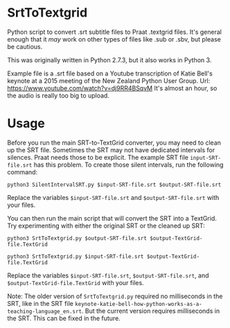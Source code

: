 # SrtToTextgrid
Python script to convert .srt subtitle files to Praat .textgrid files. It's general enough that it *may* work on other types of files like .sub or .sbv, but please be cautious.

This was originally written in Python 2.7.3, but it also works in Python 3. 

Example file is a .srt file based on a Youtube transcription of Katie Bell's keynote at a 2015 meeting of the New Zealand Python User Group. Url: https://www.youtube.com/watch?v=dj9RR4BSqvM It's almost an hour, so the audio is really too big to upload. 

# Usage

Before you run the main SRT-to-TextGrid converter, you may need to clean up the SRT file. Sometimes the SRT may not have dedicated intervals for silences. Praat needs those to be explicit.  The example SRT file `input-SRT-file.srt`  has this problem. To create those silent intervals, run the following command:

`python3 SilentIntervalSRT.py $input-SRT-file.srt $output-SRT-file.srt`

Replace the variables `$input-SRT-file.srt` and `$output-SRT-file.srt` with your files. 

You can then run the main script that will convert the SRT into a TextGrid. Try experimenting with either the original SRT or the cleaned up SRT:

`python3 SrtToTextgrid.py $output-SRT-file.srt $output-TextGrid-file.TextGrid`

`python3 SrtToTextgrid.py $input-SRT-file.srt $output-TextGrid-file.TextGrid`

Replace the variables `$input-SRT-file.srt`, `$output-SRT-file.srt`, and `$output-TextGrid-file.TextGrid` with your files. 


Note: The older version of `SrtToTextgrid.py` required no milliseconds in the SRT, like in the SRT file `keynote-katie-bell-how-python-works-as-a-teaching-language_en.srt`. But the current version requires milliseconds in the SRT. This can be fixed in the future.
